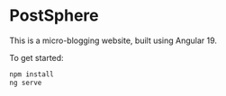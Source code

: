 # PostSphere

This is a micro-blogging website, built using Angular 19.

To get started:

```bash
npm install
ng serve
```

